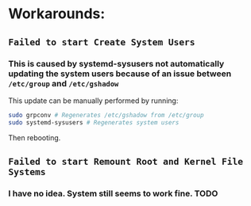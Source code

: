 # Workarounds:

## `Failed to start Create System Users`
### This is caused by systemd-sysusers not automatically updating the system users because of an issue between `/etc/group` and `/etc/gshadow`
This update can be manually performed by running:
```bash
sudo grpconv # Regenerates /etc/gshadow from /etc/group
sudo systemd-sysusers # Regenerates system users
```
Then rebooting.

## `Failed to start Remount Root and Kernel File Systems`
### I have no idea. System still seems to work fine. TODO
